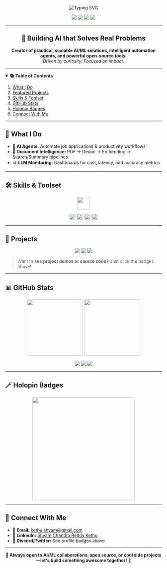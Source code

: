 <!-- HERO SECTION -->
<p align="center">
  <img src="https://readme-typing-svg.demolab.com?font=Fira+Code&weight=700&pause=500&color=0FF77E&background=FFFFFF00&center=true&vCenter=true&width=435&lines=Hello%2C+I'm+Shyam+Kethu!;AI%2FML+Enthusiast+%7C+Building+Agents+%26+Automation;Open+Source+Contributor+%F0%9F%8C%90" alt="Typing SVG" />
</p>

<p align="center">
  <a href="mailto:kethu.shyam@gmail.com"><img src="https://img.shields.io/badge/Email-D14836?style=flat-square&logo=gmail&logoColor=white" /></a>
  <a href="https://www.linkedin.com/in/shyam-chandra-reddy-kethu-b82210204/"><img src="https://img.shields.io/badge/LinkedIn-blue?logo=linkedin&logoColor=white&style=flat-square" /></a>
  <a href="https://twitter.com/"><img src="https://img.shields.io/badge/Twitter-1DA1F2?logo=twitter&logoColor=white&style=flat-square" /></a>
  <a href="https://discord.com/"><img src="https://img.shields.io/badge/Discord-5865F2?logo=discord&logoColor=white&style=flat-square" /></a>
</p>

---

<h2 align="center">🚀 Building AI that Solves Real Problems</h2>

<p align="center">
<strong>Creator of practical, scalable AI/ML solutions, intelligent automation agents, and powerful open-source tools.</strong><br>
<em>Driven by curiosity. Focused on impact.</em>
</p>

---

<details open>
  <summary><b>📚 Table of Contents</b></summary>
  <ol>
    <li><a href="#what-i-do">What I Do</a></li>
    <li><a href="#projects">Featured Projects</a></li>
    <li><a href="#skills">Skills & Toolset</a></li>
    <li><a href="#github-stats">GitHub Stats</a></li>
    <li><a href="#badges">Holopin Badges</a></li>
    <li><a href="#connect">Connect With Me</a></li>
  </ol>
</details>

---

## 🧠 What I Do
- 🤖 **AI Agents:** Automate job applications & productivity workflows
- 📄 **Document Intelligence:** PDF → Dedoc → Embedding → Search/Summary pipelines
- 📊 **LLM Monitoring:** Dashboards for cost, latency, and accuracy metrics

---

## 🛠️ Skills & Toolset
<p align="center">
  <img src="https://skillicons.dev/icons?i=python,java,docker,git,github,azure,aws,postgres,linux,vscode" height="40"/>
</p>
<p align="center">
  <img src="https://img.shields.io/badge/AI-OpenCV-important?logo=opencv" height="20"/>
  <img src="https://img.shields.io/badge/NLP-Huggingface-yellow?logo=huggingface" height="20"/>
  <img src="https://img.shields.io/badge/Cloud-Serverless-brightgreen" height="20"/>
  <img src="https://img.shields.io/badge/APIs-FastAPI-red" height="20"/>
</p>

---

## 🌟 Projects
<p align="center">
  <a href="#"><img src="https://img.shields.io/badge/AI_Agent-CV_Automation-orange?style=for-the-badge" /></a>
  <a href="#"><img src="https://img.shields.io/badge/LLM_Monitor-Dashboard-blue?style=for-the-badge" /></a>
  <a href="#"><img src="https://img.shields.io/badge/Document_AI-PDF_Pipeline-green?style=for-the-badge" /></a>
</p>

> Want to see **project demos or source code?** Just click the badges above!

---

## 📊 GitHub Stats

<p align="center">
  <img src="https://github-readme-stats.vercel.app/api?username=19pa1a0476&show_icons=true&theme=tokyonight&hide_border=true&border_radius=16" height="180"/>
  <img src="https://github-readme-stats.vercel.app/api/top-langs/?username=19pa1a0476&layout=compact&theme=tokyonight&hide_border=true&border_radius=16" height="180"/>
</p>

<p align="center">
  <img src="https://komarev.com/ghpvc/?username=19pa1a0476&label=Profile%20Views&color=blue&style=flat-square" />
  <img src="https://img.shields.io/github/followers/19pa1a0476?style=social" />
  <img src="https://img.shields.io/github/stars/19pa1a0476?style=social" />
</p>

---

## 🪄 Holopin Badges
<p align="center">
  <a href="https://holopin.io/@19pa1a0476">
    <img src="https://holopin.me/19pa1a0476" width="330"/>
  </a>
</p>

---

## 🤝 Connect With Me

- 💌 **Email:** [kethu.shyam@gmail.com](mailto:kethu.shyam@gmail.com)
- 💼 **LinkedIn:** [Shyam Chandra Reddy Kethu](https://www.linkedin.com/in/shyam-chandra-reddy-kethu-b82210204/)
- 💬 **Discord/Twitter:** See profile badges above

---

<p align="center"><b>👀 Always open to AI/ML collaborations, open source, or cool side projects—let's build something awesome together!</b> 🚀</p>
